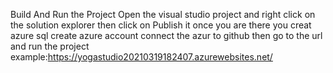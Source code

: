 Build And Run the Project
Open the visual studio project and right click on the solution explorer
then click on Publish it
once you are there you creat azure sql
create azure account
connect the azur to github
then go to the url and run the project example:https://yogastudio20210319182407.azurewebsites.net/
